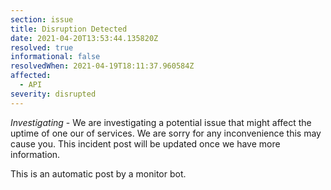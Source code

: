 ```yaml
---
section: issue
title: Disruption Detected
date: 2021-04-20T13:53:44.135820Z
resolved: true
informational: false
resolvedWhen: 2021-04-19T18:11:37.960584Z
affected:
  - API
severity: disrupted
---
```

*Investigating* - We are investigating a potential issue that might affect the uptime of one our of services. We are sorry for any inconvenience this may cause you. This incident post will be updated once we have more information.

This is an automatic post by a monitor bot.
        